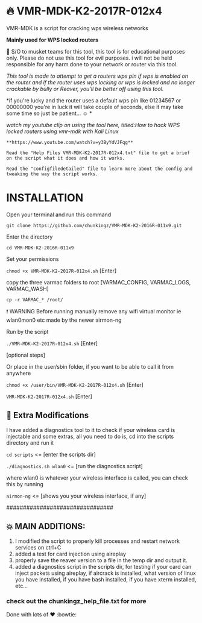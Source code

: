 # :fire: VMR-MDK-K2-2017R-012x4
VMR-MDK is a script for cracking wps wireless networks

**Mainly used for WPS locked routers**

:raised_hands: S/O to musket teams for this tool, this tool is for educational purposes only.
Please do not use this tool for evil purposes.
i will not be held responsible for any harm done to your network or router via this tool.

*This tool is made to attempt to get a routers wps pin if wps is enabled on the router and if the router uses wps locking or wps is locked and no longer crackable by bully or Reaver, you'll be better off using this tool.*

*if you're lucky and the router uses a default wps pin like 01234567 or 00000000 you're in luck it will take couple of seconds, else it may take some time so just be patient... :relaxed: *

*watch my youtube clip on using the tool here, titled:How to hack WPS locked routers using vmr-mdk with Kali Linux*

`**https://www.youtube.com/watch?v=y3ByYdVJFqg**`


`Read the "Help Files VMR-MDK-K2-2017R-012x4.txt" file to get a brief on the script what it does and how it works.`

`Read the "configfiledetailed" file to learn more about the config and tweaking the way the script works.`

# INSTALLATION
Open your terminal and run this command

`git clone https://github.com/chunkingz/VMR-MDK-K2-2016R-011x9.git`     

Enter the directory
	
`cd VMR-MDK-K2-2016R-011x9`
	
Set your permissions

`chmod +x VMR-MDK-K2-2017R-012x4.sh`  [Enter]
	
copy the three varmac folders to root [VARMAC_CONFIG, VARMAC_LOGS, VARMAC_WASH]
	
`cp -r VARMAC_* /root/`

:exclamation: WARNING Before running manually remove any wifi virtual monitor ie wlan0mon0 etc made by the newer airmon-ng

Run by the script 
	
`./VMR-MDK-K2-2017R-012x4.sh`  [Enter]

[optional steps]
	
Or place in the user/sbin folder, if you want to be able to call it from anywhere

`chmod +x /user/bin/VMR-MDK-K2-2017R-012x4.sh`  [Enter]

`VMR-MDK-K2-2017R-012x4.sh`   [Enter]

     	

## :rocket: Extra Modifications
I have added a diagnostics tool to it to check if your wireless card is injectable and some extras, all you need to do is, cd into the scripts directory and run it

`cd scripts`   <= [enter the scripts dir]

`./diagnostics.sh wlan0`    <= [run the diagnostics script]

where wlan0 is whatever your wireless interface is called, you can check this by running

`airmon-ng`     <= [shows you your wireless interface, if any]


################################
## :boom: MAIN ADDITIONS:

1. I modified the script to properly kill processes and restart network services on ctrl+C
2. added a test for card injection using aireplay
3. properly save the reaver version to a file in the temp dir and output it.
4. added a diagnostics script in the scripts dir, for testing if your card can inject packets using aireplay, if aircrack is installed, what version of linux you have installed, if you have bash installed, if you have xterm installed, etc...

### check out the chunkingz_help_file.txt for more

Done with lots of :heart: :bowtie: 
